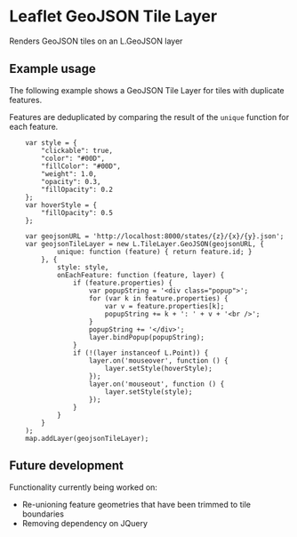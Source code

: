 # Leaflet GeoJSON Tile Layer
Renders GeoJSON tiles on an L.GeoJSON layer

## Example usage
The following example shows a GeoJSON Tile Layer for tiles with duplicate features.

Features are deduplicated by comparing the result of the `unique` function for each feature.

        var style = {
            "clickable": true,
            "color": "#00D",
            "fillColor": "#00D",
            "weight": 1.0,
            "opacity": 0.3,
            "fillOpacity": 0.2
        };
        var hoverStyle = {
            "fillOpacity": 0.5
        };

        var geojsonURL = 'http://localhost:8000/states/{z}/{x}/{y}.json';
        var geojsonTileLayer = new L.TileLayer.GeoJSON(geojsonURL, {
                unique: function (feature) { return feature.id; }
            }, {
                style: style,
                onEachFeature: function (feature, layer) {
                    if (feature.properties) {
                        var popupString = '<div class="popup">';
                        for (var k in feature.properties) {
                            var v = feature.properties[k];
                            popupString += k + ': ' + v + '<br />';
                        }
                        popupString += '</div>';
                        layer.bindPopup(popupString);
                    }
                    if (!(layer instanceof L.Point)) {
                        layer.on('mouseover', function () {
                            layer.setStyle(hoverStyle);
                        });
                        layer.on('mouseout', function () {
                            layer.setStyle(style);
                        });
                    }
                }
            }
        );
        map.addLayer(geojsonTileLayer);


## Future development
Functionality currently being worked on:
* Re-unioning feature geometries that have been trimmed to tile boundaries
* Removing dependency on JQuery
